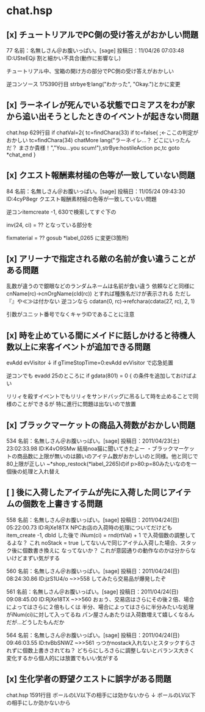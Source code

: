 # chat.hsp


## [x] チュートリアルでPC側の受け答えがおかしい問題
77 名前：名無しさん＠お腹いっぱい。[sage] 投稿日：11/04/26 07:03:48 ID:USteEQji
割と細かい不具合(動作に影響なし)

チュートリアル中、宝箱の開け方の部分でPC側の受け答えがおかしい

逆コンソース 175390行目
strbyeをlang("わかった", "Okay.")とかに変更

## [x] ラーネイレが死んでいる状態でロミアスをわが家から追い出そうとしたときのイベントが起きない問題

chat.hsp 629行目
  if chatVal=2{
    tc=findChara(33)
    if tc=false{ ;←ここの判定がおかしい
      tc=findChara(34)
      chatMore lang("ラーネイレ…？ どこにいったんだ？ まさか貴様！","You...you scum!"),strBye:hostileAction pc,tc
      goto *chat_end
      }

## [x] クエスト報酬素材槌の色等が一致していない問題
84 名前：名無しさん＠お腹いっぱい。[sage] 投稿日：11/05/24 09:43:30 ID:4cyP8egr
クエスト報酬素材槌の色等が一致していない問題

逆コンitemcreate -1, 630で検索してすぐ下の

inv(24, ci) = ??
となっている部分を

fixmaterial = ??
gosub *label_0265
に変更(3箇所)

## [x] アリーナで指定される敵の名前が食い違うことがある問題
乱数が違うので銀眼などのランダムネームは名前が食い違う
依頼などと同様に
cnName(rc)→cnOrgName(cId(rc))
とすれば種族名だけが表示される
ただし『』や≪≫は付かない
逆コンなら
cdatan(0, rc)→refchara(cdata(27, rc), 2, 1)

引数がユニット番号でなくキャラIDであることに注意

## [x] 時を止めている間にメイドに話しかけると待機人数以上に来客イベントが追加できる問題
evAdd evVisitor
↓
if gTimeStopTime=0:evAdd evVisitor
で応急処置

逆コンでも
evadd 25のところに
if gdata(801) = 0 {
の条件を追加しておけばよい

リリィを殺すイベントでもリリィをサンドバッグに吊るして時を止めることで同様のことができるが
特に進行に問題は出ないので放置


## [x] ブラックマーケットの商品入荷数がおかしい問題
534 名前：名無しさん＠お腹いっぱい。[sage] 投稿日：2011/04/23(土) 23:02:33.98 ID:K4vO9SMw
結局noa猫に聞いてきたよー
・ブラックマーケットの商品数に上限が無いのは願いのアイテム数がおかしいのと同様。他と同じで80上限が正しい
~*shop_restock(*label_2265)のif p>80:p=80みたいなのを一個後の処理と入れ替え

## [ ] 後に入荷したアイテムが先に入荷した同じアイテムの個数を上書きする問題
558 名前：名無しさん＠お腹いっぱい。[sage] 投稿日：2011/04/24(日) 05:22:00.73 ID:RjXe18TX
NPCお店の入荷時の処理についてだけども
item_create -1, dbId
した後で
iNum(ci) = rnd(rtVal) + 1
で入荷個数の調整してるよな？
これ
noStack = true
してないんで同じアイテム入荷した場合、スタック後に個数書き換えに
なってないか？
これが意図通りの動作なのかは分からないけどまずい気がする

560 名前：名無しさん＠お腹いっぱい。[sage] 投稿日：2011/04/24(日) 08:24:30.86 ID:jzS1U4/o
~>>558
してみたら交易品が爆発したぞ

561 名前：名無しさん＠お腹いっぱい。[sage] 投稿日：2011/04/24(日) 09:08:45.00 ID:RjXe18TX
~>>560
おぉう、交易店はさらにその後２倍、場合によってはさらに２倍もしくは
半分、場合によってはさらに半分みたいな処理がiNum(ci)に対して入ってるね
パン屋さんあたりは入荷数増えて嬉しくなるんだが…どうしたもんだか

564 名前：名無しさん＠お腹いっぱい。[sage] 投稿日：2011/04/24(日) 09:46:03.55 ID:tvBbSNWZ
~>>561
っつかnostack入れないとスタックすらされずに個数上書きされてね？
どちらにしろさらに調整しないとバランス大きく変化するから個人的には放置でもいい気がする

## [x] 生化学者の野望クエストに誤字がある問題

chat.hsp 1591行目
ボールのLV以下の相手には効かないから
↓
ボールのLV以下の相手にしか効かないから

